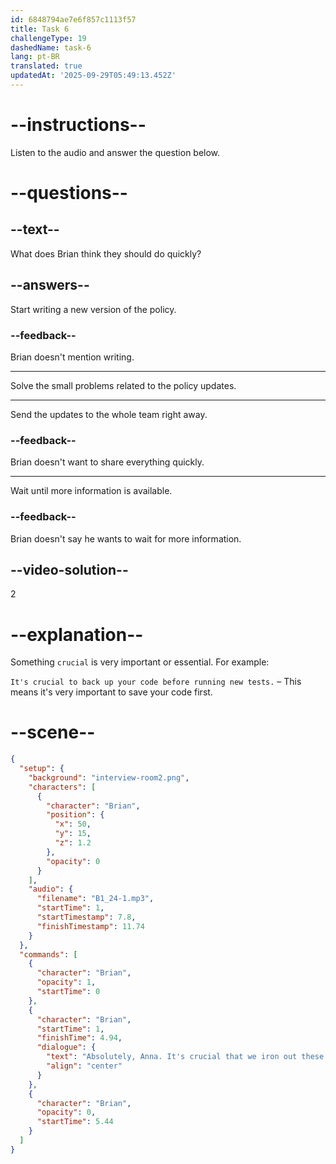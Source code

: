 ```yaml
---
id: 6848794ae7e6f857c1113f57
title: Task 6
challengeType: 19
dashedName: task-6
lang: pt-BR
translated: true
updatedAt: '2025-09-29T05:49:13.452Z'
---
```


<!-- (Audio) Brian: Absolutely, Anna. It's crucial that we iron out these details soon. -->

# --instructions--

Listen to the audio and answer the question below.

# --questions--

## --text--

What does Brian think they should do quickly?

## --answers--

Start writing a new version of the policy.

### --feedback--

Brian doesn't mention writing.

---

Solve the small problems related to the policy updates.

---

Send the updates to the whole team right away.

### --feedback--

Brian doesn't want to share everything quickly.

---

Wait until more information is available.

### --feedback--

Brian doesn't say he wants to wait for more information.

## --video-solution--

2

# --explanation--

Something `crucial` is very important or essential. For example:

`It's crucial to back up your code before running new tests.` – This means it's very important to save your code first.

# --scene--

```json
{
  "setup": {
    "background": "interview-room2.png",
    "characters": [
      {
        "character": "Brian",
        "position": {
          "x": 50,
          "y": 15,
          "z": 1.2
        },
        "opacity": 0
      }
    ],
    "audio": {
      "filename": "B1_24-1.mp3",
      "startTime": 1,
      "startTimestamp": 7.8,
      "finishTimestamp": 11.74
    }
  },
  "commands": [
    {
      "character": "Brian",
      "opacity": 1,
      "startTime": 0
    },
    {
      "character": "Brian",
      "startTime": 1,
      "finishTime": 4.94,
      "dialogue": {
        "text": "Absolutely, Anna. It's crucial that we iron out these details soon.",
        "align": "center"
      }
    },
    {
      "character": "Brian",
      "opacity": 0,
      "startTime": 5.44
    }
  ]
}
```
